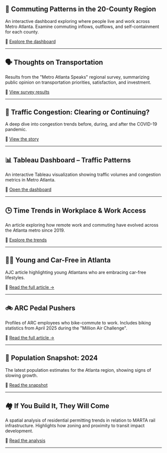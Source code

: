 ## 🚗 Commuting Patterns in the 20-County Region  
An interactive dashboard exploring where people live and work across Metro Atlanta. Examine commuting inflows, outflows, and self-containment for each county.

🔗 [Explore the dashboard](https://33n.atlantaregional.com/20-county-region-commuting-patterns-dashboard)

---

## 🗣️ Thoughts on Transportation  
Results from the "Metro Atlanta Speaks" regional survey, summarizing public opinion on transportation priorities, satisfaction, and investment.

🔗 [View survey results](https://33n.atlantaregional.com/metro-atlanta-speaks/thoughts-on-transportation)

---

## 🚦 Traffic Congestion: Clearing or Continuing?  
A deep dive into congestion trends before, during, and after the COVID-19 pandemic.

🔗 [View the story](https://33n.atlantaregional.com/data-diversions/traffic-congestion-clearing-or-continuing)

---

## 📊 Tableau Dashboard – Traffic Patterns  
An interactive Tableau visualization showing traffic volumes and congestion metrics in Metro Atlanta.

🔗 [Open the dashboard](https://public.tableau.com/app/profile/bill.huang5002/viz/shared/GJCRM74DR)

---

## 🕒 Time Trends in Workplace & Work Access  
An article exploring how remote work and commuting have evolved across the Atlanta metro since 2019.

🔗 [Explore the trends](https://33n.atlantaregional.com/data-diversions/time-trends-in-workplace-and-work-access-atlanta-msa)

---

## 🚫🚗 Young and Car-Free in Atlanta
AJC article highlighting young Atlantans who are embracing car-free lifestyles.

🔗 [Read the full article →](https://www.ajc.com/news/young-and-car-free-social-sharing-of-alternatives-to-atlanta-gridlock/ZKQNEPFCLVD6PJBP3CZ564IWMY/)

---

## 🚲 ARC Pedal Pushers
Profiles of ARC employees who bike-commute to work. Includes biking statistics from April 2025 during the "Million Air Challenge".

🔗 [Read the full article →](https://atlantaregional.org/news/transportation-mobility/arc-pedal-pushers/)

---

## 👥 Population Snapshot: 2024  
The latest population estimates for the Atlanta region, showing signs of slowing growth.

🔗 [Read the snapshot](https://33n.atlantaregional.com/population/regional-snapshot-2024-population-estimates-slowing-but-growing)

---

## 🏘️ If You Build It, They Will Come  
A spatial analysis of residential permitting trends in relation to MARTA rail infrastructure. Highlights how zoning and proximity to transit impact development.

🔗 [Read the analysis](https://33n.atlantaregional.com/housing/if-you-build-it-they-will-come)

---
